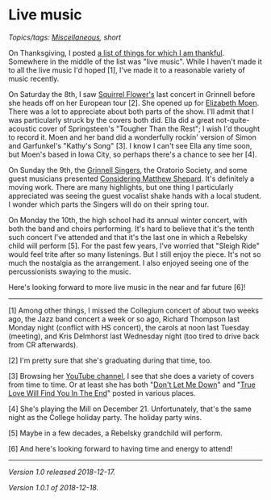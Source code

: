 Live music
==========

*Topics/tags: [Miscellaneous](index-misc), short*

On Thanksgiving, I posted [a list of things for which I am
thankful](thanksgiving-2018).  Somewhere in the middle of the list was
"live music".  While I haven't made it to all the live music I'd hoped
[1], I've made it to a reasonable variety of music recently.

On Saturday the 8th, I saw [Squirrel
Flower's](https://squirrelflower.bandcamp.com/) last concert in
Grinnell before she heads off on her European tour [2].  She opened
up for [Elizabeth Moen](https://elizabethmoen.com/).  There was a
lot to appreciate about both parts of the show.  I'll admit that
I was particularly struck by the covers both did.  Ella did a great
not-quite-acoustic cover of Springsteen's "Tougher Than the Rest";
I wish I'd thought to record it.  Moen and her band did a wonderfully
rockin' version of Simon and Garfunkel's "Kathy's Song" [3].  I know I
can't see Ella any time soon, but Moen's based in Iowa City, so perhaps
there's a chance to see her [4].

On Sunday the 9th, the [Grinnell Singers](https://www.grinnell.edu/academics/majors-concentrations/music/ensembles/grinnell-singers), the Oratorio Society,
and some guest musicians presented [Considering Matthew
Shepard](https://conspirare.org/project/considering-matthew-shepard/).
It's definitely a moving work.  There are many highlights, but one thing
I particularly appreciated was seeing the guest vocalist shake hands
with a local student.  I wonder which parts the Singers will do on their 
spring tour.

On Monday the 10th, the high school had its annual winter concert, with
both the band and choirs performing.  It's hard to believe that it's the
tenth such concert I've attended and that it's the last one in which a
Rebelsky child will perform [5].  For the past few years, I've worried
that "Sleigh Ride" would feel trite after so many listenings.  But I
still enjoy the piece.  It's not so much the nostalgia as the arrangement.
I also enjoyed seeing one of the percussionists swaying to the music.

Here's looking forward to more live music in the near and far future [6]!

---

[1] Among other things, I missed the Collegium concert of about two
weeks ago, the Jazz band concert a week or so ago, Richard Thompson last
Monday night (conflict with HS concert), the carols at noon last Tuesday
(meeting), and Kris Delmhorst last Wednesday night (too tired to drive
back from CR afterwards).

[2] I'm pretty sure that she's graduating during that time, too.

[3] Browsing her [YouTube channel](https://www.youtube.com/channel/UC-1ZUnL0QOGPqIrnFhJ6ixA), I see that she does a variety of
covers from time to time.  Or at least she has both "[Don't Let Me
Down](https://www.youtube.com/watch?v=3Kbbr5gvA6E)" and "[True Love Will Find You In The End](https://www.facebook.com/elizabethmoenmusic/videos/1100058720134667/)" posted in various places.

[4] She's playing the Mill on December 21.  Unfortunately, that's the same
night as the College holiday party.  The holiday party wins.

[5] Maybe in a few decades, a Rebelsky grandchild will perform.

[6] And here's looking forward to having time and energy to attend!

---

*Version 1.0 released 2018-12-17.*

*Version 1.0.1 of 2018-12-18.*

